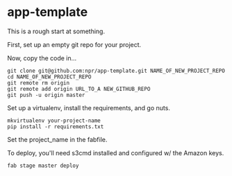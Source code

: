 app-template
============

This is a rough start at something.

First, set up an empty git repo for your project.

Now, copy the code in...
```
git clone git@github.com:npr/app-template.git NAME_OF_NEW_PROJECT_REPO
cd NAME_OF_NEW_PROJECT_REPO
git remote rm origin
git remote add origin URL_TO_A NEW_GITHUB_REPO
git push -u origin master
```

Set up a virtualenv, install the requirements, and go nuts.
```
mkvirtualenv your-project-name
pip install -r requirements.txt
```

Set the project_name in the fabfile.

To deploy, you'll need s3cmd installed and configured w/ the Amazon keys.
```
fab stage master deploy
```